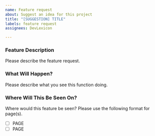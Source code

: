 ```yaml
---
name: Feature request
about: Suggest an idea for this project
title: "[SUGGESTION] TITLE"
labels: feature request
assignees: DevLexicon

---
```


### Feature Description
Please describe the feature request.

### What Will Happen?
Please describe what you see this function doing. 

### Where Will This Be Seen On?
Where would this feature be seen? Please use the following format for page(s).

- [ ] PAGE
- [ ] PAGE
